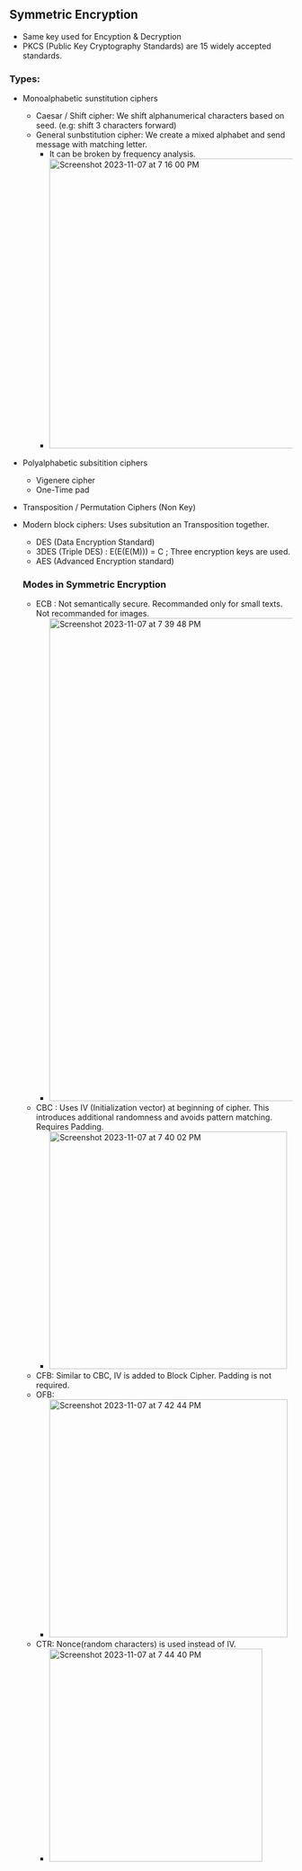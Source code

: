## Symmetric Encryption
- Same key used for Encyption & Decryption
- PKCS (Public Key Cryptography Standards) are 15 widely accepted standards.
### Types:
- Monoalphabetic sunstitution ciphers
  - Caesar / Shift cipher: We shift alphanumerical characters based on seed. (e.g: shift 3 characters forward)
  - General sunbstitution cipher: We create a mixed alphabet and send message with matching letter.
    - It can be broken by frequency analysis.
    - <img width="516" alt="Screenshot 2023-11-07 at 7 16 00 PM" src="https://github.com/Vamckis/Cryptanalysis/assets/71128825/9335b2e8-d8ab-4107-ac14-54b2a629a7bc">
- Polyalphabetic subsitition ciphers
  - Vigenere cipher
  - One-Time pad 
- Transposition / Permutation Ciphers (Non Key)
- Modern block ciphers: Uses subsitution an Transposition together.
  - DES (Data Encryption Standard)
  - 3DES (Triple DES) : E(E(E(M))) = C ; Three encryption keys are used.
  - AES (Advanced Encryption standard)
 
  ### Modes in Symmetric Encryption
  - ECB : Not semantically secure. Recommanded only for small texts. Not recommanded for images.
    - <img width="860" alt="Screenshot 2023-11-07 at 7 39 48 PM" src="https://github.com/Vamckis/Cryptanalysis/assets/71128825/61e18672-e93e-4ecc-bc66-7bdd2858af0f">   
  - CBC : Uses IV (Initialization vector) at beginning of cipher. This introduces additional randomness and avoids pattern matching. Requires Padding.
    - <img width="423" alt="Screenshot 2023-11-07 at 7 40 02 PM" src="https://github.com/Vamckis/Cryptanalysis/assets/71128825/2e6c9444-0238-40e1-86e8-423a5ce9587e"> 
  - CFB: Similar to CBC, IV is added to Block Cipher. Padding is not required.
  - OFB: 
    - <img width="424" alt="Screenshot 2023-11-07 at 7 42 44 PM" src="https://github.com/Vamckis/Cryptanalysis/assets/71128825/23aeb65f-c956-4152-a1d6-bc9161cf6ecf">
  - CTR: Nonce(random characters) is used instead of IV.
    - <img width="379" alt="Screenshot 2023-11-07 at 7 44 40 PM" src="https://github.com/Vamckis/Cryptanalysis/assets/71128825/8c2155ba-9b9e-463d-8502-93a24e5e7843">
   
